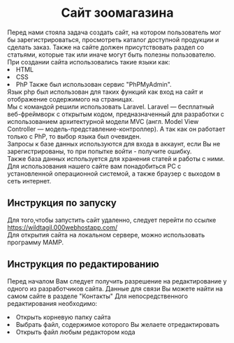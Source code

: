 <h1 align="center">Сайт зоомагазина</h1>
Перед нами стояла задача создать сайт, на котором пользователь мог бы зарегистрироваться, просмотреть каталог доступной продукции и сделать заказ. Также на сайте должен присутствовать раздел со статьями, которые так или иначе могут быть полезны пользователю.
При создании сайта использовались такие языки как:
<li>HTML
<li>CSS
<li>PhP
Также был использован сервис "PhPMyAdmin".</br>
Язык php был использован для таких функций как вход на сайт и отображение содержимого на страницах.</br>
Мы с командой решили использовать Laravel. Laravel — бесплатный веб-фреймворк с открытым кодом, предназначенный для разработки с использованием архитектурной модели MVC (англ. Model View Controller — модель-представление-контроллер).  А так как он работает только с PhP, то выбор языка был очевиден. </br>
Запросы к базе данных используются для входа в аккаунт, если Вы не зарегистрированы, то при попытке войти - получите ошибку. </br>
Также база данных используется для хранения статей и работы с ними.
Для использования нашего сайте вам понадобиться PC с установленной операционной системой, а также браузер с выходом в сеть интернет.
  
## Инструкция по запуску
  Для того,чтобы запустить сайт удаленно, следует перейти по ссылке https://wildtagil.000webhostapp.com/ </br>
  Для открытия сайта на локальном сервере, можно использовать программу MAMP.
  
## Инструкция по редактированию
  Перед началом Вам следует получить разрешение на редактирование у одного из разработчиков сайта. Данные для связи Вы можете найти на самом сайте в разделе "Контакты"
Для непосредственного редактирования необходимо:
  <li>Открыть корневую папку сайта
  <li>Выбрать файл, содержимое которого Вы желаете отредактировать
  <li>Открыть файл любым редактором кода
